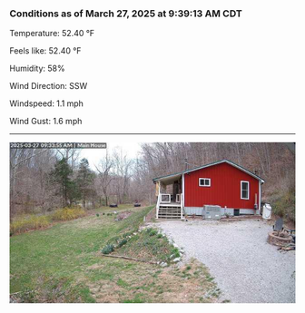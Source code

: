 ### Conditions as of March 27, 2025 at 9:39:13 AM CDT 

Temperature: 52.40 &deg;F

Feels like: 52.40 &deg;F

Humidity: 58%

Wind Direction: SSW

Windspeed: 1.1 mph

Wind Gust: 1.6 mph

---

<img src="./images/latest.jpeg"/>

